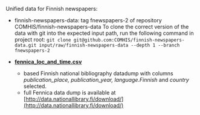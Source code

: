 
Unified data for Finnish newspapers:

* finnish-newspapers-data: tag fnewspapers-2 of repository COMHIS/finnish-newspapers-data
  To clone the correct version of the data with git into the expected input path, run the following command in project root:
  ```git clone git@github.com:COMHIS/finnish-newspapers-data.git input/raw/finnish-newspapers-data --depth 1 --branch fnewspapers-2```

* [**fennica_loc_and_time.csv**](./fennica_loc_and_time.csv)
  * based Finnish national bibliography datadump with columns _publication_place, publication_year, language.Finnish_ and _country_ selected.
  * full Fennica data dump is available at [http://data.nationallibrary.fi/download/](http://data.nationallibrary.fi/download/)
